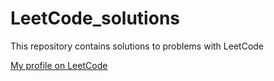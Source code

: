 # LeetCode_solutions
This repository contains solutions to problems with LeetCode

[My profile on LeetCode](https://leetcode.com/VorobeyPudic/)